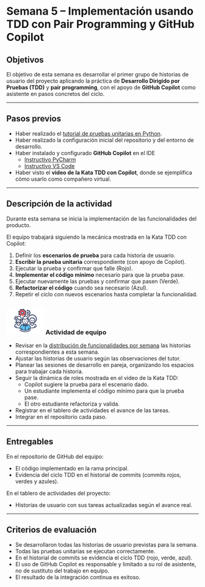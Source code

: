 # Semana 5 – Implementación usando TDD con Pair Programming y GitHub Copilot

## Objetivos
El objetivo de esta semana es desarrollar el primer grupo de historias de usuario del proyecto aplicando la práctica de **Desarrollo Dirigido por Pruebas (TDD)** y **pair programming**, con el apoyo de **GitHub Copilot** como asistente en pasos concretos del ciclo.

---

## Pasos previos
* Haber realizado el [tutorial de pruebas unitarias en Python](https://misovirtual.virtual.uniandes.edu.co/codelabs/tutorial-unit-test/index.html?index=..%2F..index#0).  
* Haber realizado la configuración inicial del repositorio y del entorno de desarrollo.  
* Haber instalado y configurado **GitHub Copilot** en el IDE
  * [Instructivo PyCharm](MT1PEA-GitHubCopilotPyCharm.pdf)
  * [Instructivo VS Code](MT1PEA-ConfiguracionGitHubCopilotVSCode.pdf)
* Haber visto el **video de la Kata TDD con Copilot**, donde se ejemplifica cómo usarlo como compañero virtual.  

---

## Descripción de la actividad
Durante esta semana se inicia la implementación de las funcionalidades del producto.  

El equipo trabajará siguiendo la mecánica mostrada en la Kata TDD con Copilot:  

1. Definir los **escenarios de prueba** para cada historia de usuario.  
2. **Escribir la prueba unitaria** correspondiente (con apoyo de Copilot).  
3. Ejecutar la prueba y confirmar que falle (Rojo).  
4. **Implementar el código mínimo** necesario para que la prueba pase.  
5. Ejecutar nuevamente las pruebas y confirmar que pasen (Verde).  
6. **Refactorizar el código** cuando sea necesario (Azul).  
7. Repetir el ciclo con nuevos escenarios hasta completar la funcionalidad.  

### ![](./../../assets/images/grupo.png) Actividad de equipo
* Revisar en la [distribución de funcionalidades por semana](MT1PEA-PlanDesarrolloHistorias202514.md) las historias correspondientes a esta semana.  
* Ajustar las historias de usuario según las observaciones del tutor.  
* Planear las sesiones de desarrollo en pareja, organizando los espacios para trabajar cada historia.  
* Seguir la dinámica de roles mostrada en el video de la Kata TDD:  
  - Copilot sugiere la prueba para el escenario dado.
  - Un estudiante implementa el código mínimo para que la prueba pase.
  - El otro estudiante refactoriza y valida.
* Registrar en el tablero de actividades el avance de las tareas.  
* Integrar en el repositorio cada paso.  

---

## Entregables
En el repositorio de GitHub del equipo:  
* El código implementado en la rama principal.  
* Evidencia del ciclo TDD en el historial de commits (commits rojos, verdes y azules).  

En el tablero de actividades del proyecto:  
* Historias de usuario con sus tareas actualizadas según el avance real.  

---

## Criterios de evaluación
* Se desarrollaron todas las historias de usuario previstas para la semana.  
* Todas las pruebas unitarias se ejecutan correctamente.  
* En el historial de commits se evidencia el ciclo TDD (rojo, verde, azul).  
* El uso de GitHub Copilot es responsable y limitado a su rol de asistente, no de sustituto del trabajo en equipo.  
* El resultado de la integración continua es exitoso.  
